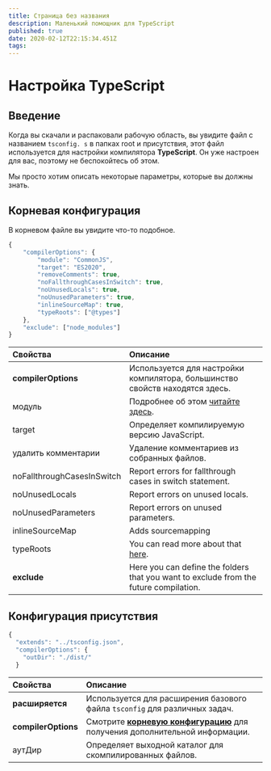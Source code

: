 ```yaml
---
title: Страница без названия
description: Маленький помощник для TypeScript
published: true
date: 2020-02-12T22:15:34.451Z
tags:
---
```


# Настройка TypeScript

## Введение

Когда вы скачали и распаковали рабочую область, вы увидите файл с названием `tsconfig. s` в папках root и присутствия, этот файл используется для настройки компилятора **TypeScript**. Он уже настроен для вас, поэтому не беспокойтесь об этом.

Мы просто хотим описать некоторые параметры, которые вы должны знать.

## Корневая конфигурация

В корневом файле вы увидите что-то подобное.

```javascript
{
    "compilerOptions": {
        "module": "CommonJS",
        "target": "ES2020",
        "removeComments": true,
        "noFallthroughCasesInSwitch": true,
        "noUnusedLocals": true,
        "noUnusedParameters": true,
        "inlineSourceMap": true,
        "typeRoots": ["@types"]
    },
    "exclude": ["node_modules"]
}
```

| Свойства                   | Описание                                                                                                                        |
|:-------------------------- |:------------------------------------------------------------------------------------------------------------------------------- |
| **compilerOptions**        | Используется для настройки компилятора, большинство свойств находятся здесь.                                                    |
| модуль                     | Подробнее об этом [читайте здесь](https://www.typescriptlang.org/docs/handbook/modules.html).                                   |
| target                     | Определяет компилируемую версию JavaScript.                                                                                     |
| удалить комментарии        | Удаление комментариев из собранных файлов.                                                                                      |
| noFallthroughCasesInSwitch | Report errors for fallthrough cases in switch statement.                                                                        |
| noUnusedLocals             | Report errors on unused locals.                                                                                                 |
| noUnusedParameters         | Report errors on unused parameters.                                                                                             |
| inlineSourceMap            | Adds sourcemapping                                                                                                              |
| typeRoots                  | You can read more about that [here](https://www.typescriptlang.org/docs/handbook/tsconfig-json.html#types-typeroots-and-types). |
| **exclude**                | Here you can define the folders that you want to exclude from the future compilation.                                           |

## Конфигурация присутствия

```javascript
{
  "extends": "../tsconfig.json",
  "compilerOptions": {
    "outDir": "./dist/"
  }

```

| Свойства            | Описание                                                                                                                 |
|:------------------- |:------------------------------------------------------------------------------------------------------------------------ |
| **расширяется**     | Используется для расширения базового файла `tsconfig` для различных задач.                                               |
| **compilerOptions** | Смотрите [**корневую конфигурацию**](/dev/presence/tsconfig#root-configuration) для получения дополнительной информации. |
| аутДир              | Определяет выходной каталог для скомпилированных файлов.                                                                 |
